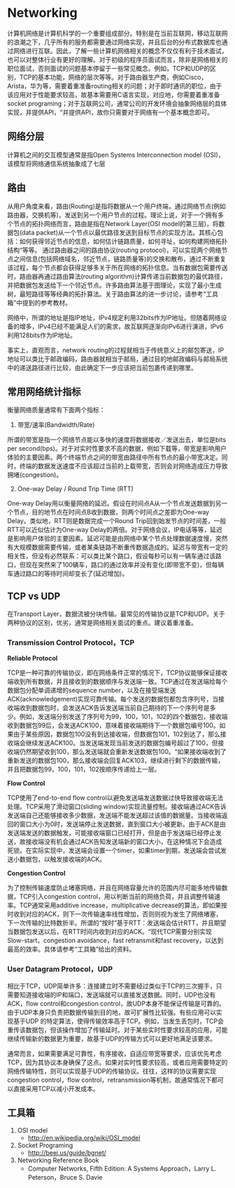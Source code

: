 # Networking

计算机网络是计算机科学的一个重要组成部分。特别是在当前互联网，移动互联网的浪潮之下，几乎所有的服务都需要通过网络实现，并且后台的分布式数据库也通过网络进行互联。因此，了解一些计算机网络相关的概念不仅仅有利于技术面试，也可以对整体行业有更好的理解。对于初级的程序员面试而言，除非是网络相关的职位面试，否则面试的问题基本停留于一些常见概念。例如，TCP和UDP的区别，TCP的基本功能，网络的层次等等。对于路由器生产商，例如Cisco，Arista，华为等，需要着重准备routing相关的问题；对于即时通讯的职位，由于该应用对于性能要求较高，故基本需要用C语言实现，对应地，你需要着重准备socket programing；对于互联网公司，通常公司的开发环境会抽象网络层的具体实现，并提供API，“并提供API，故你只需要对于网络有一个基本概念即可。

## 网络分层

计算机之间的交互模型通常是指Open Systems Interconnection model (OSI)，该模型将网络通信系统抽象成了七层

## 路由

从用户角度来看，路由(Routing)是指将数据从一个用户终端，通过网络节点(例如路由器，交换机等)，发送到另一个用户节点的过程。理论上说，对于一个拥有多个节点的拓扑网络而言，路由是指在Network Layer(OSI model的第三层)，将数据包(data packet)从一个节点以最优路径发送到目标节点的实现方法。其核心包括：如何获得邻近节点的信息，如何估计链路质量，如何寻址，如何构建网络拓扑结构“等等。 通过路由器之间的路由协议(routing protocol)，可以实现两个网络节点之间信息(包括网络域名，邻近节点，链路质量等)的交换和散布，通过不断重复该过程，每个节点都会获得足够多关于所在网络的拓扑信息。当有数据包需要传送时，路由器再通过路由算法(routing algorithm)计算传递当前数据包的最优路径，并把数据包发送给下一个邻近节点。许多路由算法基于图理论，实现了最小生成树，最短路径等等经典的拓扑算法。关于路由算法的进一步讨论，请参考“工具箱”中提到的参考教材。

网络中，所谓的地址是指IP地址，IPv4规定利用32bits作为IP地址。但随着网络设备的增多，IPv4已经不能满足人们的需求，故互联网逐渐向IPv6进行演进，IPv6利用128bits作为IP地址。

事实上，直观而言，network routing的过程就相当于传统意义上的邮包寄送，IP地址可以类比于邮政编码，路由器就相当于邮局，通过目的地邮政编码与邮局系统中的递送路径进行比较，由此确定下一步应该把当前包裹传递到哪里。

## 常用网络统计指标

衡量网络质量通常有下面两个指标：

1) 带宽/速率(Bandwidth/Rate)

所谓的带宽是指一个网络节点能以多快的速度将数据接收／发送出去，单位是bits per second(bps)。对于对实时性要求不高的数据，例如下载等，带宽是影响用户体验的主要因素。两个终端节点之间的带宽由路径中所有节点的最小带宽决定。同时，终端的数据发送速度不应该超过当前的上载带宽，否则会对网络造成压力导致拥堵(congestion)。

2) One-way Delay / Round Trip Time (RTT)

One-way Delay用以衡量网络的延迟。假设在时间点A从一个节点发送数据到另一个节点，目的地节点在时间点B收到数据，则两个时间点之差即为One-way Delay。类似地，RTT则是数据完成一个Round Trip回到始发节点的时间差，一般RTT可以近似估计为One-way Delay的两倍。对于网络会议，IP电话等等，延迟是影响用户体验的主要因素。延迟可能是由网络中某个节点处理数据速度慢，突然有大规模数据需要传输，或者某条链路不断重传数据造成的。延迟与带宽有一定的相关性，但没有必然联系：可以类比某个路口，假设每秒可以有一辆车通过该路口，但现在突然来了100辆车，路口的通过效率并没有变化(即带宽不变)，但每辆车通过路口的等待时间却变长了(延迟增加)。

## TCP vs UDP

在Transport Layer，数据流被分块传输。最常见的传输协议是TCP和UDP。关于两种协议的区别，优劣，通常是网络相关面试的重点。建议着重准备。

### Transmission Control Protocol，TCP

**Reliable Protocol**

TCP是一种可靠的传输协议，即在网络条件正常的情况下，TCP协议能够保证接收端收到所有数据，并且接收到的数据顺序与发送端一致。TCP通过在发送端给每个数据包分配单调递增的sequence number，以及在接受端发送ACK(acknowledgement)实现可靠传输。每个发送的数据包都包含序列号，当接收端收到数据包时，会发送ACK告诉发送端当前自己期待的下一个序列号是多少。例如，发送端分别发送了序列号为99，100，101，102的四个数据包，接收端收到数据包99后，会发送ACK100，意味着接收端期待下一个数据包编号100。如果由于某些原因，数据包100没有到达接收端，但数据包101，102到达了，那么接收端会继续发送ACK100。当发送端发现当前发送的数据包编号超过了100，但接收端仍然期望收到100，那么发送端就会重新发送数据包100。“如果接收端收到了重新发送的数据包100，那么接收端会回复ACK103，继续进行剩下的数据传输，并且把数据包99，100，101，102按顺序传递给上一层。

**Flow Control**

TCP使用了end-to-end flow control以避免发送端发送数据过快导致接收端无法处理。TCP采用了滑动窗口(sliding window)实现流量控制。接收端通过ACK告诉发送端自己还能够接收多少数据，发送端不能发送超过该值的数据量。当接收端返回的窗口大小为0时，发送端停止发送数据，直到窗口大小被更新。由于ACK是由发送端发送的数据触发，可能接收端窗口已经打开，但是由于发送端已经停止发送，故接收端没有机会通过ACK告知发送端新的窗口大小，在这种情况下会造成死锁。在实际实现中，发送端会设置一个timer，如果timer到期，发送端会尝试发送小数据包，以触发接收端的ACK。

**Congestion Control**

为了控制传输速度防止堵塞网络，并且在网络容量允许的范围内尽可能多地传输数据，TCP引入congestion control，用以判断当前的网络负荷，并且调整传输速率。TCP通常采用additive increase，multiplicative decrease的算法，即如果按时收到对应的ACK，则下一次传输速率线性增加，否则则视为发生了网络堵塞，下一次传输的比特数折半。所谓的“按时”基于RTT：发送端会估计RTT，并且期望当数据包发送以后，在RTT时间内收到对应的ACK。“现代TCP需要分别实现Slow-start，congestion avoidance，fast retransmit和fast recovery，以达到最高的效率。具体请参考“工具箱”给出的资料。

### User Datagram Protocol，UDP

相比于TCP，UDP简单许多：连接建立时不需要经过类似于TCP的三次握手，只需要知道接收端的IP和端口，发送端就可以直接发送数据。同时，UDP也没有ACK，flow control和congestion control，故UDP本身不能保证传输是可靠的。由于UDP本身只负责把数据传输到目的地，故可扩展性比较强。有些应用可以实现基于UDP 的特定算法，使得传输效率高于TCP。例如，当发生丢包时，TCP会重传该数据包，但该操作增加了传输延时。对于某些实时性要求较高的应用，可能继续传输新的数据更为重要，故基于UDP的传输方式可以更好地满足该要求。

通常而言，如果需要满足可靠性，有序接收，自适应带宽等要求，应该优先考虑TCP，因为其协议本身确保了这点。如果对实时性要求较高，或者应用需要特定的网络传输特性，则可以实现基于UDP的传输协议。往往，这样的协议需要实现congestion control，flow control，retransmission等机制，故通常情况下都可以直接采用TCP以减小开发成本。

## 工具箱

1. OSI model
    + http://en.wikipedia.org/wiki/OSI_model
2. Socket Programing
    + http://beej.us/guide/bgnet/
3. Networking Reference Book
    + Computer Networks, Fifth Edition: A Systems Approach，Larry L. Peterson，Bruce S. Davie

